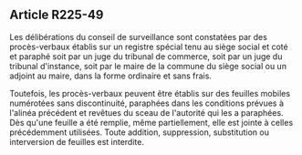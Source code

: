 Article R225-49
----
Les délibérations du conseil de surveillance sont constatées par des
procès-verbaux établis sur un registre spécial tenu au siège social et coté et
paraphé soit par un juge du tribunal de commerce, soit par un juge du tribunal
d'instance, soit par le maire de la commune du siège social ou un adjoint au
maire, dans la forme ordinaire et sans frais.

Toutefois, les procès-verbaux peuvent être établis sur des feuilles mobiles
numérotées sans discontinuité, paraphées dans les conditions prévues à l'alinéa
précédent et revêtues du sceau de l'autorité qui les a paraphées. Dès qu'une
feuille a été remplie, même partiellement, elle est jointe à celles précédemment
utilisées. Toute addition, suppression, substitution ou interversion de feuilles
est interdite.
